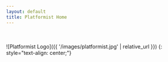 ```yaml
---
layout: default
title: Platformist Home
---
```


<br><br>
![Platformist Logo]({{ '/images/platformist.jpg' | relative_url }}) 
{: style="text-align: center;"}
